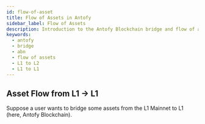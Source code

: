 ```yaml
---
id: flow-of-asset
title: Flow of Assets in Antofy
sidebar_label: Flow of Assets
description: Introduction to the Antofy Blockchain bridge and flow of assets between L1 and L2.
keywords:
  - antofy
  - bridge
  - abn
  - flow of assets
  - L1 to L2
  - L1 to L1
---
```


## Asset Flow from L1 &rarr; L1

Suppose a user wants to bridge some assets from the L1 Mainnet to L1 (here, Antofy Blockchain).
